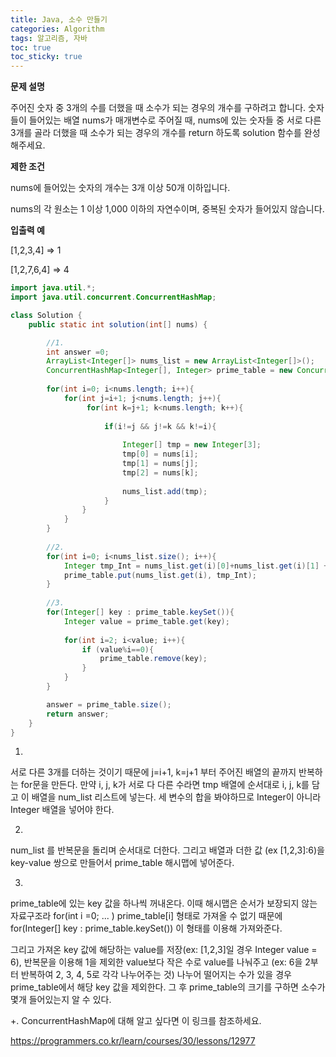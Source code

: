```yaml
---
title: Java, 소수 만들기
categories: Algorithm
tags: 알고리즘, 자바
toc: true
toc_sticky: true
---
```


**문제 설명**  

주어진 숫자 중 3개의 수를 더했을 때 소수가 되는 경우의 개수를 구하려고 합니다. 숫자들이 들어있는 배열 nums가 매개변수로 주어질 때, nums에 있는 숫자들 중 서로 다른 3개를 골라 더했을 때 소수가 되는 경우의 개수를 return 하도록 solution 함수를 완성해주세요.

**제한 조건**

nums에 들어있는 숫자의 개수는 3개 이상 50개 이하입니다.

nums의 각 원소는 1 이상 1,000 이하의 자연수이며, 중복된 숫자가 들어있지 않습니다.

**입출력 예**

[1,2,3,4]	=> 1

[1,2,7,6,4]	=> 4


```java
import java.util.*;
import java.util.concurrent.ConcurrentHashMap;

class Solution {
    public static int solution(int[] nums) {

        //1.
        int answer =0;         
        ArrayList<Integer[]> nums_list = new ArrayList<Integer[]>();
        ConcurrentHashMap<Integer[], Integer> prime_table = new ConcurrentHashMap<Integer[],Integer>();
        
        for(int i=0; i<nums.length; i++){
            for(int j=i+1; j<nums.length; j++){
                 for(int k=j+1; k<nums.length; k++){
                     
                     if(i!=j && j!=k && k!=i){
                         
                         Integer[] tmp = new Integer[3];   
                         tmp[0] = nums[i];
                         tmp[1] = nums[j];
                         tmp[2] = nums[k]; 
                         
                         nums_list.add(tmp);
                     }         
                }   
            }
        }
        
        //2.
        for(int i=0; i<nums_list.size(); i++){
            Integer tmp_Int = nums_list.get(i)[0]+nums_list.get(i)[1] + nums_list.get(i)[2];            
            prime_table.put(nums_list.get(i), tmp_Int);
        }
 
        //3.
        for(Integer[] key : prime_table.keySet()){
            Integer value = prime_table.get(key);
            
            for(int i=2; i<value; i++){
                if (value%i==0){
                    prime_table.remove(key);
                }
            }
        }

        answer = prime_table.size();
        return answer;
    }
}
```
1.
서로 다른 3개를 더하는 것이기 때문에 j=i+1, k=j+1 부터 주어진 배열의 끝까지 반복하는 for문을 만든다. 만약 i, j, k가 서로 다 다른 수라면 tmp 배열에 순서대로 i, j, k를 담고 이 배열을 num_list 리스트에 넣는다. 세 변수의 합을 봐야하므로 Integer이 아니라 Integer 배열을 넣어야 한다. 

2.
num_list 를 반복문을 돌리며 순서대로 더한다. 그리고 배열과 더한 값 (ex [1,2,3]:6)을 key-value 쌍으로 만들어서 prime_table 해시맵에 넣어준다.

3.
prime_table에 있는 key 값을 하나씩 꺼내온다. 이때 해시맵은 순서가 보장되지 않는 자료구조라 for(int i =0; ... ) prime_table[i] 형태로 가져올 수 없기 때문에 for(Integer[] key : prime_table.keySet()) 이 형태를 이용해 가져와준다. 

그리고 가져온 key 값에 해당하는 value를 저장(ex: [1,2,3]일 경우 Integer value = 6), 반복문을 이용해 1을 제외한 value보다 작은 수로 value를 나눠주고 (ex: 6을 2부터 반복하여 2, 3, 4, 5로 각각 나누어주는 것) 나누어 떨어지는 수가 있을 경우 prime_table에서 해당 key 값을 제외한다. 그 후 prime_table의 크기를 구하면 소수가 몇개 들어있는지 알 수 있다. 

+. ConcurrentHashMap에 대해 알고 싶다면 이 링크를 참조하세요. 

https://programmers.co.kr/learn/courses/30/lessons/12977